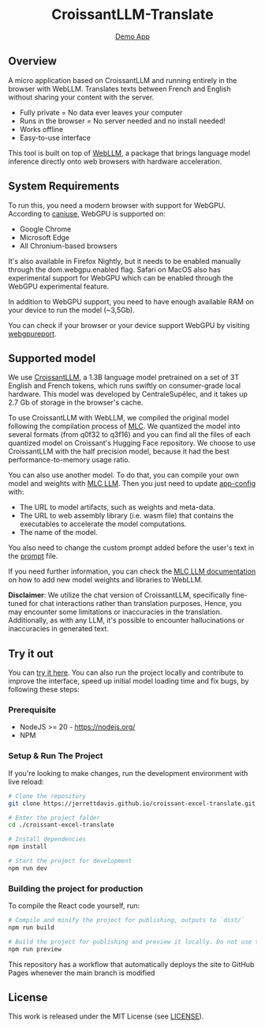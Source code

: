 <div align="center">

# CroissantLLM-Translate

[Demo App](https://jerrettdavis.github.io/croissant-excel-translate/)

</div>

## Overview

A micro application based on CroissantLLM and running entirely in the browser with WebLLM. Translates texts between French and English without sharing your content with the server.

- Fully private = No data ever leaves your computer
- Runs in the browser = No server needed and no install needed!
- Works offline
- Easy-to-use interface

This tool is built on top of [WebLLM](https://github.com/mlc-ai/web-llm), a package that brings language model inference directly onto web browsers with hardware acceleration.

## System Requirements

To run this, you need a modern browser with support for WebGPU. According to [caniuse](https://caniuse.com/?search=WebGPU), WebGPU is supported on:

- Google Chrome
- Microsoft Edge
- All Chronium-based browsers

It's also available in Firefox Nightly, but it needs to be enabled manually through the dom.webgpu.enabled flag. Safari on MacOS also has experimental support for WebGPU which can be enabled through the WebGPU experimental feature.

In addition to WebGPU support, you need to have enough available RAM on your device to run the model (~3,5Gb).

You can check if your browser or your device support WebGPU by visiting [webgpureport](https://webgpureport.org/).

## Supported model

We use [CroissantLLM](https://huggingface.co/croissantllm), a 1.3B language model pretrained on a set of 3T English and French tokens, which runs swiftly on consumer-grade local hardware. This model was developed by CentraleSupélec, and it takes up 2.7 Gb of storage in the browser's cache.

To use CroissantLLM with WebLLM, we compiled the original model following the compilation process of [MLC](https://mlc.ai/). We quantized the model into several formats (from q0f32 to q3f16) and you can find all the files of each quantized model on Croissant's Hugging Face repository. We choose to use CroissantLLM with the half precision model, because it had the best performance-to-memory usage ratio.

You can also use another model. To do that, you can compile your own model and weights with [MLC LLM](https://github.com/mlc-ai/mlc-llm). Then you just need to update [app-config](./src/app-config.ts) with:

- The URL to model artifacts, such as weights and meta-data.
- The URL to web assembly library (i.e. wasm file) that contains the executables to accelerate the model computations.
- The name of the model.

You also need to change the custom prompt added before the user's text in the [prompt](./src/prompt.ts) file.

If you need further information, you can check the [MLC LLM documentation](https://llm.mlc.ai/docs/deploy/javascript.html) on how to add new model weights and libraries to WebLLM.

**Disclaimer**: We utilize the chat version of CroissantLLM, specifically fine-tuned for chat interactions rather than translation purposes. Hence, you may encounter some limitations or inaccuracies in the translation. Additionally, as with any LLM, it's possible to encounter hallucinations or inaccuracies in generated text.

## Try it out

You can [try it here](https://jerrettdavis.github.io/croissant-excel-translate/). You can also run the project locally and contribute to improve the interface, speed up initial model loading time and fix bugs, by following these steps:

### Prerequisite

- NodeJS >= 20 - https://nodejs.org/
- NPM

### Setup & Run The Project

If you're looking to make changes, run the development environment with live reload:

```sh
# Clone the repository
git clone https://jerrettdavis.github.io/croissant-excel-translate.git

# Enter the project folder
cd ./croissant-excel-translate

# Install dependencies
npm install

# Start the project for development
npm run dev
```

### Building the project for production

To compile the React code yourself, run:

```sh
# Compile and minify the project for publishing, outputs to `dist/`
npm run build

# Build the project for publishing and preview it locally. Do not use this as a production server as it's not designed for it
npm run preview
```

This repository has a workflow that automatically deploys the site to GitHub Pages whenever the main branch is modified

## License

This work is released under the MIT License (see [LICENSE](./LICENSE)).
